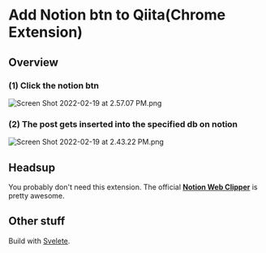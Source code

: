 # Add Notion btn to Qiita(Chrome Extension)

## Overview

### (1) Click the notion btn
![Screen Shot 2022-02-19 at 2.57.07 PM.png](https://qiita-image-store.s3.ap-northeast-1.amazonaws.com/0/258219/dc3f5d7a-d7ab-3f81-3186-70294c30a230.png)


### (2) The post gets inserted into the specified db on notion
![Screen Shot 2022-02-19 at 2.43.22 PM.png](https://qiita-image-store.s3.ap-northeast-1.amazonaws.com/0/258219/15a35867-afa0-2bfc-5e30-243fbb95d127.png)

## Headsup

You probably don't need this extension.
The official __[Notion Web Clipper](https://www.notion.so/web-clipper)__
 is pretty awesome.

## Other stuff

Build with [Svelete](https://svelte.dev/blog/svelte-for-new-developers).